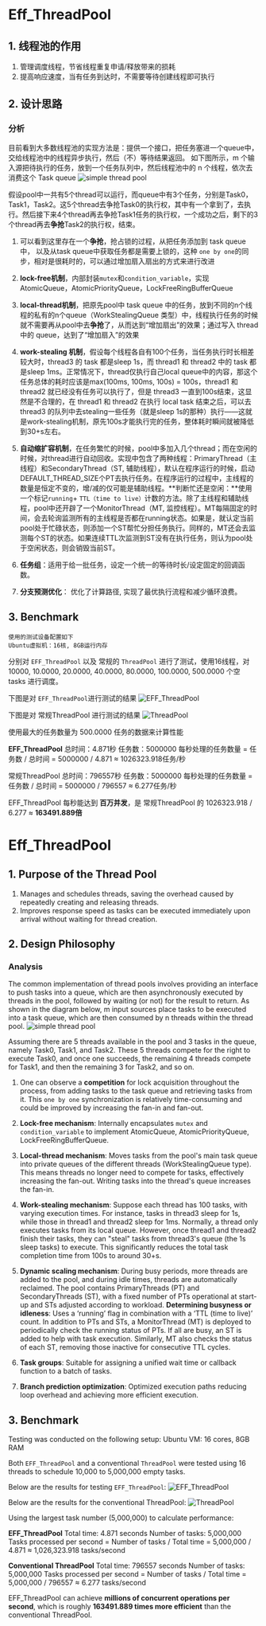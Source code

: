 # Eff_ThreadPool


## 1. 线程池的作用

1. 管理调度线程，节省线程重复申请/释放带来的损耗
2. 提高响应速度，当有任务到达时，不需要等待创建线程即可执行

## 2. 设计思路
### 分析
目前看到大多数线程池的实现方法是：提供一个接口，把任务塞进一个queue中，交给线程池中的线程异步执行，然后（不）等待结果返回。
如下图所示，m 个输入源把待执行的任务，放到一个任务队列中，然后线程池中的 n 个线程，依次去消费这个 Task queue
![simple thread pool](./Doc/image-1.png)

假设pool中一共有5个thread可以运行，而queue中有3个任务，分别是Task0，Task1，Task2。这5个thread去争抢Task0的执行权，其中有一个拿到了，去执行。然后接下来4个thread再去争抢Task1任务的执行权，一个成功之后，剩下的3个thread再去**争抢**Task2的执行权，结束。

1. 可以看到这里存在一个**争抢**，抢占锁的过程，从把任务添加到 task queue中， 以及从task queue中获取任务都是需要上锁的，这种 `one by one`的同步，相对是很耗时的，可以通过增加扇入扇出的方式来进行改进 

2. **lock-free机制**，内部封装`mutex`和`condition_variable`，实现AtomicQueue，AtomicPriorityQueue，LockFreeRingBufferQueue 
3. **local-thread机制**，把原先pool中 task queue 中的任务，放到不同的n个线程的私有的n个queue（WorkStealingQueue 类型）中，线程执行任务的时候就不需要再从pool中去**争抢**了，从而达到“增加扇出”的效果；通过写入 thread 中的 queue，达到了“增加扇入”的效果
4. **work-stealing 机制**，假设每个线程各自有100个任务，当任务执行时长相差较大时，thread3 的 task 都是sleep 1s，而 thread1 和 thread2 中的 task 都是sleep 1ms。正常情况下，thread仅执行自己local queue中的内容，那这个任务总体的耗时应该是max(100ms, 100ms, 100s) = 100s，thread1 和 thread2 就已经没有任务可以执行了，但是 thread3 一直到100s结束，这显然是不合理的，在 thread1 和 thread2 在执行 local task 结束之后，可以去 thread3 的队列中去stealing一些任务（就是sleep 1s的那种）执行——这就是work-stealing机制，原先100s才能执行完的任务，整体耗时瞬间就被降低到30+s左右。
5. **自动缩扩容机制**，在任务繁忙的时候，pool中多加入几个thread；而在空闲的时候，对thread进行自动回收。实现中包含了两种线程：PrimaryThread（主线程）和SecondaryThread（ST, 辅助线程），默认在程序运行的时候，启动DEFAULT_THREAD_SIZE个PT去执行任务。在程序运行的过程中，主线程的数量是恒定不变的，增/减的仅可能是辅助线程。**判断忙还是空闲：**使用一个标记`running`+ `TTL（time to live）`计数的方法。除了主线程和辅助线程，pool中还开辟了一个MonitorThread（MT, 监控线程）。MT每隔固定的时间，会去轮询监测所有的主线程是否都在running状态。如果是，就认定当前pool处于忙碌状态，则添加一个ST帮忙分担任务执行。同样的，MT还会去监测每个ST的状态。如果连续TTL次监测到ST没有在执行任务，则认为pool处于空闲状态，则会销毁当前ST。
6. **任务组**：适用于给一批任务，设定一个统一的等待时长/设定固定的回调函数。
7. **分支预测优化**： 优化了计算路径, 实现了最优执行流程和减少循环浪费。

## 3. Benchmark
    使用的测试设备配置如下
    Ubuntu虚拟机：16核, 8GB运行内存

分别对 `EFF_ThreadPool` 以及 常规的 `ThreadPool` 进行了测试，使用16线程，对 10000, 10.0000, 20.0000, 40.0000, 80.0000, 100.0000, 500.0000 个空 tasks 进行调度。

下图是对 `EFF_ThreadPool`进行测试的结果
![EFF_ThreadPool](./Doc/benchmarkTestEFF.png)


下图是对 常规ThreadPool 进行测试的结果
![ThreadPool](./Doc/benchmarkTestOther.png)


使用最大的任务数量为 500.0000 任务的数据来计算性能

**EFF_ThreadPool**
总时间：4.871秒
任务数：5000000
每秒处理的任务数量 = 任务数 / 总时间 = 5000000 / 4.871 ≈ 1026323.918任务/秒


常规ThreadPool
总时间：796557秒
任务数：5000000
每秒处理的任务数量 = 任务数 / 总时间 = 5000000 / 796557 ≈ 6.277任务/秒

EFF_ThreadPool 每秒能达到 **百万并发**，是 常规ThreadPool 的 1026323.918 / 6.277 ≈ **163491.889倍**


# Eff_ThreadPool

## 1. Purpose of the Thread Pool

1. Manages and schedules threads, saving the overhead caused by repeatedly creating and releasing threads.
2. Improves response speed as tasks can be executed immediately upon arrival without waiting for thread creation.

## 2. Design Philosophy
### Analysis
The common implementation of thread pools involves providing an interface to push tasks into a queue, which are then asynchronously executed by threads in the pool, followed by waiting (or not) for the result to return.
As shown in the diagram below, m input sources place tasks to be executed into a task queue, which are then consumed by n threads within the thread pool.
![simple thread pool](./Doc/image-1.png)

Assuming there are 5 threads available in the pool and 3 tasks in the queue, namely Task0, Task1, and Task2. These 5 threads compete for the right to execute Task0, and once one succeeds, the remaining 4 threads compete for Task1, and then the remaining 3 for Task2, and so on.

1. One can observe a **competition** for lock acquisition throughout the process, from adding tasks to the task queue and retrieving tasks from it. This `one by one` synchronization is relatively time-consuming and could be improved by increasing the fan-in and fan-out.
   
2. **Lock-free mechanism**: Internally encapsulates `mutex` and `condition_variable` to implement AtomicQueue, AtomicPriorityQueue, LockFreeRingBufferQueue.

3. **Local-thread mechanism**: Moves tasks from the pool's main task queue into private queues of the different threads (WorkStealingQueue type). This means threads no longer need to compete for tasks, effectively increasing the fan-out. Writing tasks into the thread's queue increases the fan-in.

4. **Work-stealing mechanism**: Suppose each thread has 100 tasks, with varying execution times. For instance, tasks in thread3 sleep for 1s, while those in thread1 and thread2 sleep for 1ms. Normally, a thread only executes tasks from its local queue. However, once thread1 and thread2 finish their tasks, they can "steal" tasks from thread3's queue (the 1s sleep tasks) to execute. This significantly reduces the total task completion time from 100s to around 30+s.

5. **Dynamic scaling mechanism**: During busy periods, more threads are added to the pool, and during idle times, threads are automatically reclaimed. The pool contains PrimaryThreads (PT) and SecondaryThreads (ST), with a fixed number of PTs operational at start-up and STs adjusted according to workload. **Determining busyness or idleness**: Uses a ‘running’ flag in combination with a ‘TTL (time to live)’ count. In addition to PTs and STs, a MonitorThread (MT) is deployed to periodically check the running status of PTs. If all are busy, an ST is added to help with task execution. Similarly, MT also checks the status of each ST, removing those inactive for consecutive TTL cycles.

6. **Task groups**: Suitable for assigning a unified wait time or callback function to a batch of tasks.

7. **Branch prediction optimization**: Optimized execution paths reducing loop overhead and achieving more efficient execution.

## 3. Benchmark
Testing was conducted on the following setup: 
Ubuntu VM: 16 cores, 8GB RAM

Both `EFF_ThreadPool` and a conventional `ThreadPool` were tested using 16 threads to schedule 10,000 to 5,000,000 empty tasks.

Below are the results for testing `EFF_ThreadPool`:
![EFF_ThreadPool](./Doc/benchmarkTestEFF.png)

Below are the results for the conventional ThreadPool:
![ThreadPool](./Doc/benchmarkTestOther.png)

Using the largest task number (5,000,000) to calculate performance:

**EFF_ThreadPool**
Total time: 4.871 seconds
Number of tasks: 5,000,000
Tasks processed per second = Number of tasks / Total time = 5,000,000 / 4.871 ≈ 1,026,323.918 tasks/second

**Conventional ThreadPool**
Total time: 796557 seconds
Number of tasks: 5,000,000
Tasks processed per second = Number of tasks / Total time = 5,000,000 / 796557 ≈ 6.277 tasks/second

EFF_ThreadPool can achieve **millions of concurrent operations per second**, which is roughly **163491.889 times more efficient** than the conventional ThreadPool.
